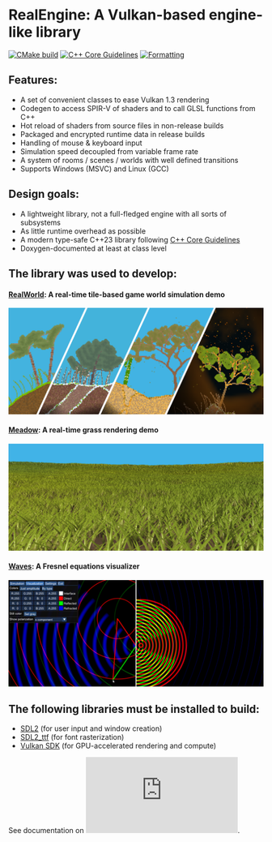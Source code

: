 # RealEngine: A Vulkan-based engine-like library

[![CMake build](https://github.com/ZADNE/RealEngine/actions/workflows/build.yml/badge.svg)](https://github.com/ZADNE/RealEngine/actions/workflows/build.yml)
[![C++ Core Guidelines](https://github.com/ZADNE/RealEngine/actions/workflows/cpp-core-guidelines.yml/badge.svg)](https://github.com/ZADNE/RealEngine/actions/workflows/cpp-core-guidelines.yml)
[![Formatting](https://github.com/ZADNE/RealEngine/actions/workflows/formatting.yml/badge.svg)](https://github.com/ZADNE/RealEngine/actions/workflows/formatting.yml)

## Features:

* A set of convenient classes to ease Vulkan 1.3 rendering
* Codegen to access SPIR-V of shaders and to call GLSL functions from C++
* Hot reload of shaders from source files in non-release builds
* Packaged and encrypted runtime data in release builds
* Handling of mouse & keyboard input
* Simulation speed decoupled from variable frame rate
* A system of rooms / scenes / worlds with well defined transitions
* Supports Windows (MSVC) and Linux (GCC)

## Design goals:

* A lightweight library, not a full-fledged engine with all sorts of subsystems
* As little runtime overhead as possible
* A modern type-safe C++23 library following [C++ Core Guidelines](https://isocpp.github.io/CppCoreGuidelines/CppCoreGuidelines)
* Doxygen-documented at least at class level

## The library was used to develop:

#### [RealWorld](https://github.com/ZADNE/RealWorld): A real-time tile-based game world simulation demo

![RealWorld](readme_img/realworld.png)

#### [Meadow](https://github.com/ZADNE/Meadow): A real-time grass rendering demo

![Meadow](readme_img/meadow.png)

#### [Waves](https://github.com/ZADNE/Waves): A Fresnel equations visualizer

![Waves](readme_img/waves.png)

## The following libraries must be installed to build:

* [SDL2](https://www.libsdl.org/) (for user input and window creation)
* [SDL2_ttf](https://wiki.libsdl.org/SDL2_ttf/FrontPage) (for font rasterization)
* [Vulkan SDK](https://www.lunarg.com/vulkan-sdk/) (for GPU-accelerated rendering and compute)

See documentation on ![how to set up a project using RealEngine](https://github.com/ZADNE/RealEngine/blob/main/doc/HowToSetUpProject.md).